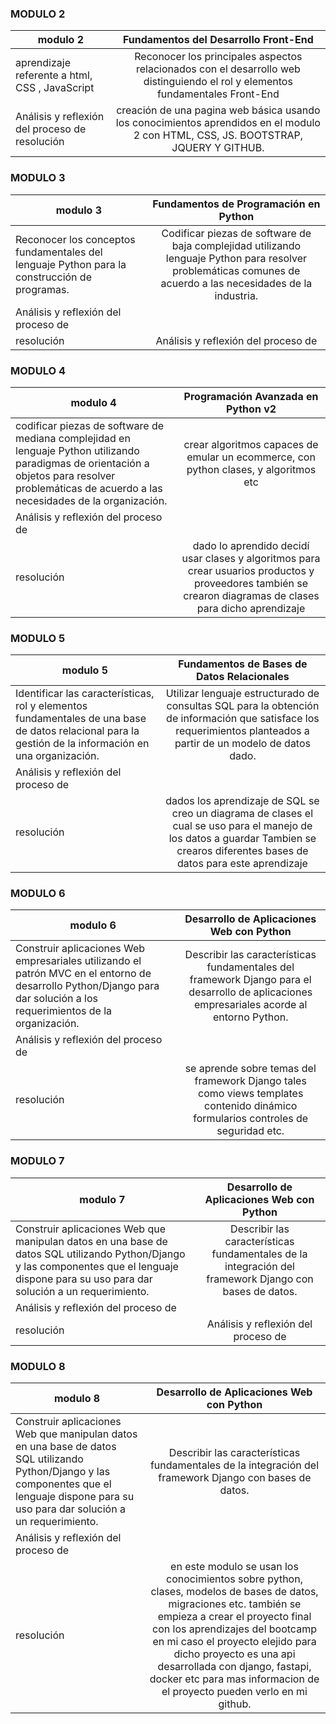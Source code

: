 
### MODULO 2
| modulo 2   |   **Fundamentos del Desarrollo Front-End**     | 
|----------|:-------------:|
| aprendizaje referente a html, CSS , JavaScript| Reconocer los principales aspectos relacionados con el desarrollo web distinguiendo el rol y elementos fundamentales Front-End|
| Análisis y reflexión del proceso de resolución |  creación de una pagina web básica usando los conocimientos aprendidos en el modulo 2 con HTML, CSS, JS. BOOTSTRAP, JQUERY Y GITHUB.|
 
    
### MODULO 3
| modulo 3  |   **Fundamentos de Programación en Python**  |
|----------|:-------------:|
|  Reconocer los conceptos fundamentales del lenguaje Python para la construcción de programas.| Codificar piezas de software de baja complejidad utilizando lenguaje Python para resolver problemáticas comunes de acuerdo a las necesidades de la industria. | 
| Análisis y reflexión del proceso de
resolución |    Análisis y reflexión del proceso de
 




### MODULO 4
| modulo 4   |**Programación Avanzada en Python v2**|
|----------|:-------------:|
| codificar piezas de software de mediana complejidad en lenguaje Python utilizando paradigmas de orientación a objetos para resolver problemáticas de acuerdo a las necesidades de la organización. |  crear algoritmos capaces de emular un  ecommerce, con python clases, y algoritmos etc| 
| Análisis y reflexión del proceso de
resolución |  dado lo aprendido decidí usar  clases y algoritmos para crear usuarios productos y proveedores también se crearon diagramas de clases para dicho aprendizaje   | 


### MODULO 5
| modulo 5 |   **Fundamentos de Bases de Datos Relacionales**  |
|----------|:-------------:|
|Identificar las características, rol y elementos fundamentales de una base de datos relacional para la gestión de la información en una organización. |  Utilizar lenguaje estructurado de consultas SQL para la obtención de información que satisface los requerimientos planteados a partir de un modelo de datos dado. | 
| Análisis y reflexión del proceso de
resolución |    dados los aprendizaje de SQL se creo un diagrama de clases el cual se uso para el manejo de los datos a guardar Tambien se crearos diferentes bases de datos para este aprendizaje  | 


### MODULO 6

| modulo 6  |     **Desarrollo de Aplicaciones Web con Python**     |
|----------|:-------------:|
|Construir aplicaciones Web empresariales utilizando el patrón MVC en el entorno de desarrollo Python/Django para dar solución a los requerimientos de la organización. |  Describir las características fundamentales del framework Django para el desarrollo de aplicaciones empresariales acorde al entorno Python. | 
| Análisis y reflexión del proceso de
resolución |   se aprende sobre temas del framework Django tales como  views templates contenido dinámico formularios controles de seguridad etc.  | 

### MODULO 7

| modulo 7 |     **Desarrollo de Aplicaciones Web con Python**     |
|----------|:-------------:|
| Construir aplicaciones Web que manipulan datos en una base de datos SQL utilizando Python/Django y las componentes que el lenguaje dispone para su uso para dar solución a un requerimiento.|  Describir las características fundamentales de la integración del framework Django con bases de datos.| 
| Análisis y reflexión del proceso de
resolución |   Análisis y reflexión del proceso de
 

### MODULO 8
| modulo 8   |     **Desarrollo de Aplicaciones Web con Python**     |
|----------|:-------------:|
| Construir aplicaciones Web que manipulan datos en una base de datos SQL utilizando Python/Django y las componentes que el lenguaje dispone para su uso para dar solución a un requerimiento. |  Describir las características fundamentales de la integración del framework Django con bases de datos. | 
| Análisis y reflexión del proceso de
resolución |    en este modulo se usan los conocimientos  sobre  python, clases, modelos de bases de datos, migraciones etc. también se empieza a crear el proyecto final con los aprendizajes del bootcamp en mi caso el proyecto elejido para dicho proyecto es una api desarrollada con django, fastapi, docker etc para mas informacion de el proyecto pueden verlo en mi github.   | 
